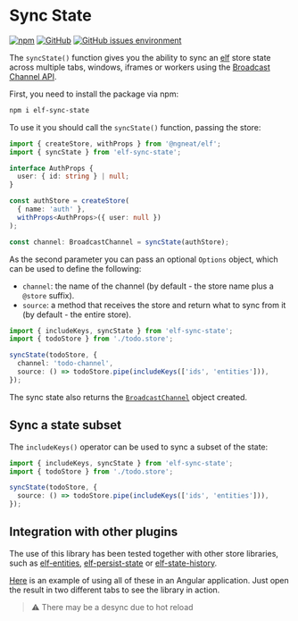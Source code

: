 # Sync State

[![npm](https://img.shields.io/npm/v/elf-sync-state?logo=npm&style=flat-square)](https://www.npmjs.com/package/elf-sync-state) [![GitHub](https://img.shields.io/github/license/ricardojbarrios/kuoki?style=flat-square)](https://github.com/RicardoJBarrios/elf-sync-state/blob/main/LICENSE.md) [![GitHub issues environment](https://img.shields.io/github/issues/ricardojbarrios/elf-sync-state?logo=github&label=issues&style=flat-square)](https://github.com/RicardoJBarrios/elf-sync-state/issues)

The `syncState()` function gives you the ability to sync an [elf](https://ngneat.github.io/elf/) store state across multiple tabs, windows, iframes or workers using the [Broadcast Channel API](https://developer.mozilla.org/en-US/docs/Web/API/Broadcast_Channel_API).

First, you need to install the package via npm:

```bash
npm i elf-sync-state
```

To use it you should call the `syncState()` function, passing the store:

```ts
import { createStore, withProps } from '@ngneat/elf';
import { syncState } from 'elf-sync-state';

interface AuthProps {
  user: { id: string } | null;
}

const authStore = createStore(
  { name: 'auth' },
  withProps<AuthProps>({ user: null })
);

const channel: BroadcastChannel = syncState(authStore);
```

As the second parameter you can pass an optional `Options` object, which can be used to define the following:

- `channel`: the name of the channel (by default - the store name plus a `@store` suffix).
- `source`: a method that receives the store and return what to sync from it (by default - the entire store).

```ts
import { includeKeys, syncState } from 'elf-sync-state';
import { todoStore } from './todo.store';

syncState(todoStore, {
  channel: 'todo-channel',
  source: () => todoStore.pipe(includeKeys(['ids', 'entities'])),
});
```

The sync state also returns the [`BroadcastChannel`](https://developer.mozilla.org/en-US/docs/Web/API/BroadcastChannel) object created.

## Sync a state subset

The `includeKeys()` operator can be used to sync a subset of the state:

```ts
import { includeKeys, syncState } from 'elf-sync-state';
import { todoStore } from './todo.store';

syncState(todoStore, {
  source: () => todoStore.pipe(includeKeys(['ids', 'entities'])),
});
```

## Integration with other plugins

The use of this library has been tested together with other store libraries, such as [elf-entities](https://ngneat.github.io/elf/docs/features/entities/entities), [elf-persist-state](https://ngneat.github.io/elf/docs/features/persist-state) or [elf-state-history](https://ngneat.github.io/elf/docs/features/history).

[Here](https://stackblitz.com/edit/angular-elf-sync-state?devToolsHeight=33&file=src/app/todo.repository.ts) is an example of using all of these in an Angular application. Just open the result in two different tabs to see the library in action.

> :warning: There may be a desync due to hot reload
